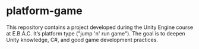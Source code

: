 # platform-game
This repository contains a project developed during the Unity Engine course at E.B.A.C. It’s platform type ("jump 'n' run game"). The goal is to deepen Unity knowledge, C#, and good game development practices.
